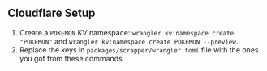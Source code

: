 
## Cloudflare Setup

1. Create a `POKEMON` KV namespace: `wrangler kv:namespace create "POKEMON"` and `wrangler kv:namespace create POKEMON --preview`.
2. Replace the keys in `packages/scrapper/wrangler.toml` file with the ones you got from these commands.
